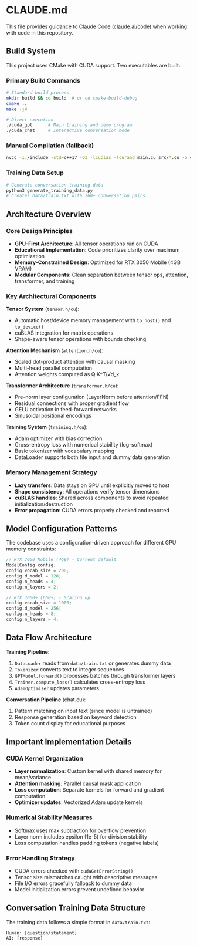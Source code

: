 # CLAUDE.md

This file provides guidance to Claude Code (claude.ai/code) when working with code in this repository.

## Build System

This project uses CMake with CUDA support. Two executables are built:

### Primary Build Commands
```bash
# Standard build process
mkdir build && cd build  # or cd cmake-build-debug
cmake ..
make -j4

# Direct execution
./cuda_gpt      # Main training and demo program
./cuda_chat     # Interactive conversation mode
```

### Manual Compilation (fallback)
```bash
nvcc -I./include -std=c++17 -O3 -lcublas -lcurand main.cu src/*.cu -o cuda_gpt
```

### Training Data Setup
```bash
# Generate conversation training data
python3 generate_training_data.py
# Creates data/train.txt with 260+ conversation pairs
```

## Architecture Overview

### Core Design Principles
- **GPU-First Architecture**: All tensor operations run on CUDA
- **Educational Implementation**: Code prioritizes clarity over maximum optimization
- **Memory-Constrained Design**: Optimized for RTX 3050 Mobile (4GB VRAM)
- **Modular Components**: Clean separation between tensor ops, attention, transformer, and training

### Key Architectural Components

**Tensor System** (`tensor.h/cu`):
- Automatic host/device memory management with `to_host()` and `to_device()`
- cuBLAS integration for matrix operations
- Shape-aware tensor operations with bounds checking

**Attention Mechanism** (`attention.h/cu`):
- Scaled dot-product attention with causal masking
- Multi-head parallel computation
- Attention weights computed as Q·K^T/√d_k

**Transformer Architecture** (`transformer.h/cu`):
- Pre-norm layer configuration (LayerNorm before attention/FFN)
- Residual connections with proper gradient flow
- GELU activation in feed-forward networks
- Sinusoidal positional encodings

**Training System** (`training.h/cu`):
- Adam optimizer with bias correction
- Cross-entropy loss with numerical stability (log-softmax)
- Basic tokenizer with vocabulary mapping
- DataLoader supports both file input and dummy data generation

### Memory Management Strategy
- **Lazy transfers**: Data stays on GPU until explicitly moved to host
- **Shape consistency**: All operations verify tensor dimensions
- **cuBLAS handles**: Shared across components to avoid repeated initialization/destruction
- **Error propagation**: CUDA errors properly checked and reported

## Model Configuration Patterns

The codebase uses a configuration-driven approach for different GPU memory constraints:

```cpp
// RTX 3050 Mobile (4GB) - Current default
ModelConfig config;
config.vocab_size = 200;
config.d_model = 128;
config.n_heads = 4;
config.n_layers = 2;

// RTX 3060+ (6GB+) - Scaling up
config.vocab_size = 1000;
config.d_model = 256;
config.n_heads = 8;
config.n_layers = 4;
```

## Data Flow Architecture

**Training Pipeline**:
1. `DataLoader` reads from `data/train.txt` or generates dummy data
2. `Tokenizer` converts text to integer sequences
3. `GPTModel.forward()` processes batches through transformer layers
4. `Trainer.compute_loss()` calculates cross-entropy loss
5. `AdamOptimizer` updates parameters

**Conversation Pipeline** (chat.cu):
1. Pattern matching on input text (since model is untrained)
2. Response generation based on keyword detection
3. Token count display for educational purposes

## Important Implementation Details

### CUDA Kernel Organization
- **Layer normalization**: Custom kernel with shared memory for mean/variance
- **Attention masking**: Parallel causal mask application
- **Loss computation**: Separate kernels for forward and gradient computation
- **Optimizer updates**: Vectorized Adam update kernels

### Numerical Stability Measures
- Softmax uses max subtraction for overflow prevention
- Layer norm includes epsilon (1e-5) for division stability
- Loss computation handles padding tokens (negative labels)

### Error Handling Strategy
- CUDA errors checked with `cudaGetErrorString()`
- Tensor size mismatches caught with descriptive messages
- File I/O errors gracefully fallback to dummy data
- Model initialization errors prevent undefined behavior

## Conversation Training Data Structure

The training data follows a simple format in `data/train.txt`:
```
Human: [question/statement]
AI: [response]